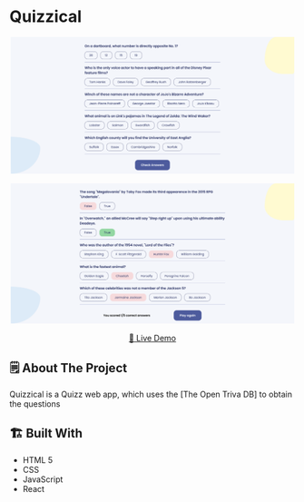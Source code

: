# Quizzical

<p align="center">
    <img src="./src/assets/quizz.png" width="500" alt="Quizz">
</p>

<p align="center">
    <img src="./src/assets/quizz2.png" width="500" alt="Quizz">
</p>

<p align="center">
<a href="https://quizz-i-cal.netlify.app/">🔗 Live Demo </a>
</p>

## 🗒️ About The Project

Quizzical is a Quizz web app, which uses the [The Open Triva DB] to obtain the questions

## 🏗️ Built With

- HTML 5
- CSS
- JavaScript
- React
